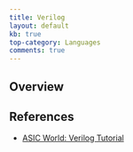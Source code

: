 ```yaml
---
title: Verilog
layout: default
kb: true
top-category: Languages
comments: true
---
```


## Overview

## References

- [ASIC World: Verilog Tutorial](http://www.asic-world.com/verilog/veritut.html)

